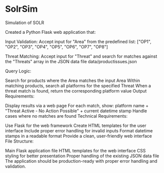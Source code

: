 # SolrSim
Simulation of SOLR

Created a Python Flask web application that:

Input Validation: Accept input for "Area" from the predefined list: ["OP1", "OP2", "OP3", "OP4", "OP5", "OP6", "OP7", "OP8"]

Threat Matching: Accept input for "Threat" and search for matches against the "Threats" array in the JSON data file data/productissues.json

Query Logic:

Search for products where the Area matches the input Area
Within matching products, search all platforms for the specified Threat
When a threat match is found, return the corresponding platform value
Output Requirements:

Display results via a web page
For each match, show: platform name + "Threat Active - No Action Possible" + current datetime stamp
Handle cases where no matches are found
Technical Requirements:

Use Flask for the web framework
Create HTML templates for the user interface
Include proper error handling for invalid inputs
Format datetime stamps in a readable format
Provide a clean, user-friendly web interface
File Structure:

Main Flask application file
HTML templates for the web interface
CSS styling for better presentation
Proper handling of the existing JSON data file
The application should be production-ready with proper error handling and validation.
